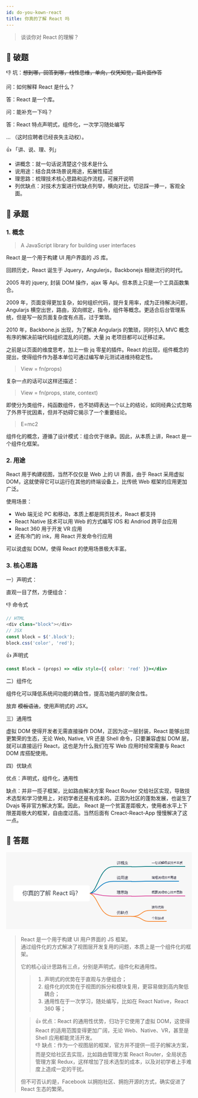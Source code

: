 ```yaml
---
id: do-you-kown-react
title: 你真的了解 React 吗
---
```


> 谈谈你对 React 的理解？

## 🎯 破题

👎 坑：~~想到哪，回答到哪，线性思维，单向，仅凭知觉，篇片面作答~~

问：如何解释 React 是什么？

答：React 是一个库。

问：能补充一下吗？

答：React 特点声明式，组件化，一次学习随处编写

... （这时应聘者已经丧失主动权）。

👍 「讲、说、理、列」

- 讲概念：就一句话说清楚这个技术是什么
- 说用途：结合具体场景说用途，拓展性描述
- 理思路：梳理技术核心思路和运作流程，可展开说明
- 列优缺点：对技术方案进行优缺点列举，横向对比，切忌踩一捧一，客观全面。

## 🔢 承题

### 1. 概念

> A JavaScript library for building user interfaces

React 是一个用于构建 UI 用户界面的 JS 库。

回顾历史，React 诞生于 Jquery，Angulerjs，Backbonejs 相继流行的时代。

2005 年的 jquery, 封装 DOM 操作，ajax 等 Api。但本质上只是一个工具函数集合。

2009 年，页面变得更加复杂，如何组织代码，提升复用率，成为正待解决问题， Angularjs 横空出世，路由，双向绑定，指令，组件等概念。更适合后台管理系统，但是写一般页面复杂度有点高，过于繁琐。

2010 年，Backbone.js 出现，为了解决 Angularjs 的繁琐，同时引入 MVC 概念有序的解决前端代码组织混乱的问题。大量 jq 老项目都可以迁移过来。

之前是以页面的维度思考，加上一些 jq 零星的插件。React 的出现，组件概念的提出，使得组件作为基本单位可通过编写单元测试进维持稳定性。

> View = fn(props)

复杂一点的话可以这样还描述：

> View = fn(props, state, context)

即使分为类组件，纯函数组件，也不妨碍表达一个以上的结论，如同经典公式忽略了外界干扰因素，但并不妨碍它揭示了一个重要结论。

> E=mc2

组件化的概念，遵循了设计模式：组合优于继承。因此，从本质上讲，React 是一个组件化框架。

### 2. 用途

React 用于构建视图，当然不仅仅是 Web 上的 UI 界面，由于 React 采用虚拟 DOM，这就使得它可以运行在其他的终端设备上，比传统 Web 框架的应用更加广泛。

使用场景：

- Web 端无论 PC 和移动，本质上都是网页技术，React 都支持
- React Native 技术可以用 Web 的方式编写 IOS 和 Andriod 跨平台应用
- React 360 用于开发 VR 应用
- 还有冷门的 ink，用 React 开发命令行应用

可以说虚拟 DOM，使得 React 的使用场景极大丰富。

### 3. 核心思路

一）声明式：

直观一目了然，方便组合：

👎 命令式

```js
// HTML
<div class="block"></div>
// JSX
const block = $('.block');
block.css('color', 'red');
```

👍 声明式

```jsx
const Block = (props) => <div style={{ color: 'red' }}></div>
```

二）组件化

组件化可以降低系统间功能的耦合性，提高功能内部的聚合性。

放弃 ~~模板语法~~，使用声明式的 JSX。

三）通用性

虚拟 DOM 使得开发者无需直接操作 DOM，正因为这一层封装，React 能够出现更繁荣的生态，无论 Web, Native, VR 还是 Shell 命令，只要兼容虚拟 DOM 层，就可以直接运行 React，这也是为什么我们在写 Web 应用时经常需要与 React DOM 库搭配使用。

四）优缺点

优点：声明式，组件化，通用性

缺点：并非一揽子框架，比如路由解决方案 React Router 交给社区实现，导致技术选型和学习使用上，对初学者还是有成本的。正因为社区的蓬勃发展，也诞生了 Dvajs 等非官方解决方案。因此， React 是一个贫富差距极大，使用者水平上下限差距极大的框架，自由度过高。当然后面有 Creact-React-App 慢慢解决了这一点。

## 💯 答题

![mind map](./assets/do-you-know-react.png)

> React 是一个用于构建 UI 用户界面的 JS 框架。<br/>
> 通过组件化的方式解决了视图层开发复用的问题，本质上是一个组件化的框架。
>
> 它的核心设计思路有三点，分别是声明式，组件化和通用性。
>> 1. 声明式的优势在于直观与方便组合；<br/>
>> 2. 组件化的优势在于视图的拆分和模块复用，更容易做到高内聚低耦合；<br/>
>> 3. 通用性在于一次学习，随处编写，比如在 React Native，React 360 等；
>
>> 👍 优点：React 的通用性优势，归功于它使用了虚拟 DOM，这使得 React 的适用范围变得更加广阔，无论 Web、Native、VR，甚至是 Shell 应用都能灵活开发。<br/>
>> 👎 缺点：作为一个视图层的框架，官方并不提供一揽子的解决方案，而是交给社区去实现，比如路由管理方案 React Router，全局状态管理方案 Redux，这样增加了技术选型的成本，以及对初学者上手难度上造成一定的干扰。
> 
> 但不可否认的是，Facebook 以拥抱社区、拥抱开源的方式，确实促进了 React 生态的繁荣。
